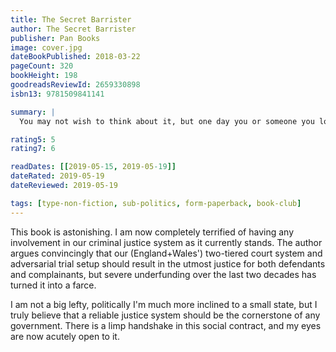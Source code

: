 ```yaml
---
title: The Secret Barrister
author: The Secret Barrister
publisher: Pan Books
image: cover.jpg
dateBookPublished: 2018-03-22
pageCount: 320
bookHeight: 198
goodreadsReviewId: 2659330898
isbn13: 9781509841141

summary: |
  You may not wish to think about it, but one day you or someone you love will almost certainly appear in a criminal courtroom. You might be a juror, a victim, a witness or perhaps through no fault of your own a defendant. Whatever your role, you d expect a fair trial. I'm a barrister. I work in the criminal justice system, and every day I see how fairness is not guaranteed. Too often the system fails those it is meant to protect. The innocent are wronged and the guilty allowed to walk free. I want to share some stories from my daily life to show you how the system is broken, who broke it and why we should start caring before it s too late.

rating5: 5
rating7: 6

readDates: [[2019-05-15, 2019-05-19]]
dateRated: 2019-05-19
dateReviewed: 2019-05-19

tags: [type-non-fiction, sub-politics, form-paperback, book-club]
---
```


This book is astonishing. I am now completely terrified of having any involvement in our criminal justice system as it currently stands. The author argues convincingly that our (England+Wales') two-tiered court system and adversarial trial setup should result in the utmost justice for both defendants and complainants, but severe underfunding over the last two decades has turned it into a farce.

I am not a big lefty, politically I'm much more inclined to a small state, but I truly believe that a reliable justice system should be the cornerstone of any government. There is a limp handshake in this social contract, and my eyes are now acutely open to it.
